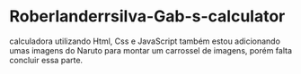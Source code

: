 # Roberlanderrsilva-Gab-s-calculator
calculadora utilizando Html, Css e JavaScript
também estou adicionando umas imagens do Naruto para montar um carrossel de imagens, porém falta concluir essa parte.
